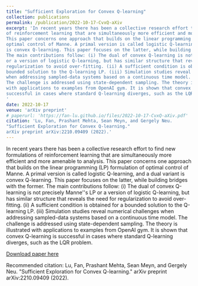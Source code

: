 ```yaml
---
title: "Sufficient Exploration for Convex Q-learning"
collection: publications
permalink: /publication/2022-10-17-CvxQ-aXiv
excerpt: 'In recent years there has been a collective research effort to find new formulations 
of reinforcement learning that are simultaneously more efficient and more amenable to analysis. 
This paper concerns one approach that builds on the linear programming (LP) formulation of 
optimal control of Manne. A primal version is called logistic Q-learning, and a dual variant 
is convex Q-learning. This paper focuses on the latter, while building bridges with the former. 
The main contributions follow: (i) The dual of convex Q-learning is not precisely Manne''s LP 
or a version of logistic Q-learning, but has similar structure that reveals the need for 
regularization to avoid over-fitting. (ii) A sufficient condition is obtained for a 
bounded solution to the Q-learning LP. (iii) Simulation studies reveal numerical challenges 
when addressing sampled-data systems based on a continuous time model. 
The challenge is addressed using state-dependent sampling. The theory is illustrated 
with applications to examples from OpenAI gym. It is shown that convex Q-learning is 
successful in cases where standard Q-learning diverges, such as the LQR problem.
'
date: 2022-10-17
venue: 'arXiv preprint'
# paperurl: 'https://fan-lu.github.io/files/2022-10-17-CvxQ-aXiv.pdf'
citation: 'Lu, Fan, Prashant Mehta, Sean Meyn, and Gergely Neu. 
"Sufficient Exploration for Convex Q-learning." 
arXiv preprint arXiv:2210.09409 (2022).'
---
```

In recent years there has been a collective research effort to find new formulations 
of reinforcement learning that are simultaneously more efficient and more amenable to analysis. 
This paper concerns one approach that builds on the linear programming (LP) formulation of 
optimal control of Manne. A primal version is called logistic Q-learning, and a dual variant 
is convex Q-learning. This paper focuses on the latter, while building bridges with the former. 
The main contributions follow: (i) The dual of convex Q-learning is not precisely Manne''s LP 
or a version of logistic Q-learning, but has similar structure that reveals the need for 
regularization to avoid over-fitting. (ii) A sufficient condition is obtained for a 
bounded solution to the Q-learning LP. (iii) Simulation studies reveal numerical challenges 
when addressing sampled-data systems based on a continuous time model. 
The challenge is addressed using state-dependent sampling. The theory is illustrated 
with applications to examples from OpenAI gym. It is shown that convex Q-learning is 
successful in cases where standard Q-learning diverges, such as the LQR problem.


[Download paper here](https://fan-lu.github.io/files/2022-10-17-CvxQ-aXiv.pdf)

Recommended citation: Lu, Fan, Prashant Mehta, Sean Meyn, and Gergely Neu. 
"Sufficient Exploration for Convex Q-learning." 
arXiv preprint arXiv:2210.09409 (2022).
